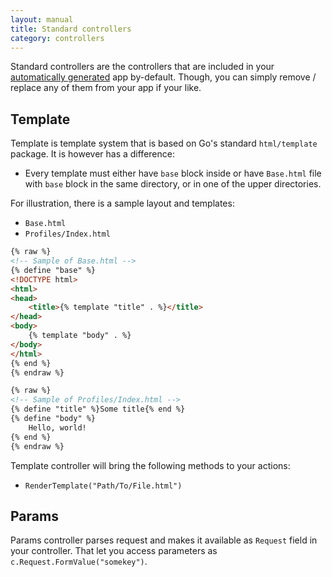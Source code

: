 ```yaml
---
layout: manual
title: Standard controllers
category: controllers
---
```

Standard controllers are the controllers that are included in your
[automatically generated](new) app by-default. Though, you can simply remove / replace
any of them from your app if your like.

## Template
Template is template system that is based on Go's standard `html/template` package.
It is however has a difference:

* Every template must either have `base` block inside or have `Base.html` file with `base` block
in the same directory, or in one of the upper directories.

For illustration, there is a sample layout and templates:

* `Base.html`
* `Profiles/Index.html`

```html
{% raw %}
<!-- Sample of Base.html -->
{% define "base" %}
<!DOCTYPE html>
<html>
<head>
	<title>{% template "title" . %}</title>
</head>
<body>
	{% template "body" . %}
</body>
</html>
{% end %}
{% endraw %}
```

```html
{% raw %}
<!-- Sample of Profiles/Index.html -->
{% define "title" %}Some title{% end %}
{% define "body" %}
	Hello, world!
{% end %}
{% endraw %}
```

Template controller will bring the following methods to your actions:

* `RenderTemplate("Path/To/File.html")`

## Params
Params controller parses request and makes it available as `Request` field in your controller.
That let you access parameters as `c.Request.FormValue("somekey")`.
